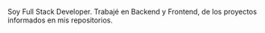 
Soy Full Stack Developer. Trabajé en Backend y Frontend, de los proyectos informados en mis repositorios.
